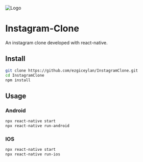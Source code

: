 
![Logo](https://studysection.com/blog/wp-content/uploads/2020/08/react-native-logo.png)


# Instagram-Clone


An instagram clone developed with react-native.

## Install



```bash
git clone https://github.com/ezgiceylan/InstagramClone.git
cd InstagramClone
npm install
```
## Usage

### Android
```bash
npx react-native start
npx react-native run-android
```
### IOS
```bash
npx react-native start
npx react-native run-ios
``` 
